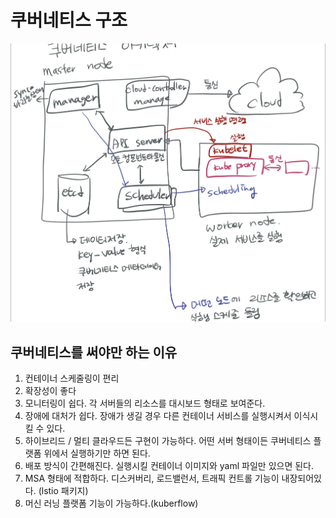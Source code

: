 # 쿠버네티스 구조

![구조도](https://github.com/mychum1/programmingPerDay365/blob/master/images/FFCAF4D2-D177-4998-A09E-20B9DB444760.jpeg)

## 쿠버네티스를 써야만 하는 이유

1.  컨테이너 스케줄링이 편리
2.  확장성이 좋다 
3.  모니터링이 쉽다. 각 서버들의 리소스를 대시보드 형태로 보여준다.
4.  장애에 대처가 쉽다. 장애가 생길 경우 다른 컨테이너 서비스를 실행시켜서 이식시킬 수 있다.
5.  하이브리드 / 멀티 클라우드든 구현이 가능하다. 어떤 서버 형태이든 쿠버네티스 플랫폼 위에서 실행하기만 하면 된다.
6.  배포 방식이 간편해진다. 실행시킬 컨테이너 이미지와 yaml 파일만 있으면 된다.
7.  MSA 형태에 적합하다. 디스커버리, 로드밸런서, 트래픽 컨트롤 기능이 내장되어있다. (lstio 패키지)
8.  머신 러닝 플랫폼 기능이 가능하다.(kuberflow)
